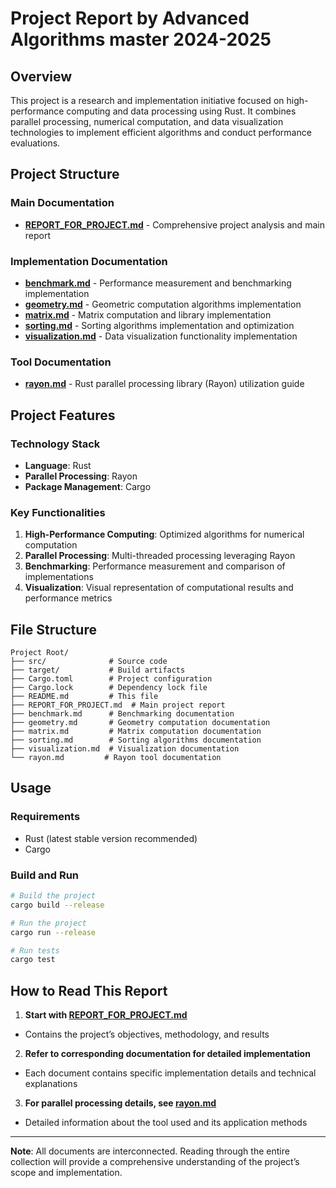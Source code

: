 # Project Report by Advanced Algorithms master 2024-2025 
## Overview

This project is a research and implementation initiative focused on high-performance computing and data processing using Rust. It combines parallel processing, numerical computation, and data visualization technologies to implement efficient algorithms and conduct performance evaluations.

## Project Structure

### Main Documentation

- **[REPORT_FOR_PROJECT.md](./REPORT_FOR_PROJECT.md)** - Comprehensive project analysis and main report

### Implementation Documentation

- **[benchmark.md](./benchmark.md)** - Performance measurement and benchmarking implementation
- **[geometry.md](./geometry.md)** - Geometric computation algorithms implementation
- **[matrix.md](./matrix.md)** - Matrix computation and library implementation
- **[sorting.md](./sorting.md)** - Sorting algorithms implementation and optimization
- **[visualization.md](./visualization.md)** - Data visualization functionality implementation

### Tool Documentation

- **[rayon.md](./rayon.md)** - Rust parallel processing library (Rayon) utilization guide

## Project Features

### Technology Stack

- **Language**: Rust
- **Parallel Processing**: Rayon
- **Package Management**: Cargo

### Key Functionalities

1. **High-Performance Computing**: Optimized algorithms for numerical computation
2. **Parallel Processing**: Multi-threaded processing leveraging Rayon
3. **Benchmarking**: Performance measurement and comparison of implementations
4. **Visualization**: Visual representation of computational results and performance metrics

## File Structure

```
Project Root/
├── src/              # Source code
├── target/           # Build artifacts
├── Cargo.toml        # Project configuration
├── Cargo.lock        # Dependency lock file
├── README.md         # This file
├── REPORT_FOR_PROJECT.md  # Main project report
├── benchmark.md      # Benchmarking documentation
├── geometry.md       # Geometry computation documentation
├── matrix.md         # Matrix computation documentation
├── sorting.md        # Sorting algorithms documentation
├── visualization.md  # Visualization documentation
└── rayon.md         # Rayon tool documentation
```

## Usage

### Requirements

- Rust (latest stable version recommended)
- Cargo

### Build and Run

```bash
# Build the project
cargo build --release

# Run the project
cargo run --release

# Run tests
cargo test
```

## How to Read This Report

1. **Start with [REPORT_FOR_PROJECT.md](./REPORT_FOR_PROJECT.md)**
- Contains the project’s objectives, methodology, and results
2. **Refer to corresponding documentation for detailed implementation**
- Each document contains specific implementation details and technical explanations
3. **For parallel processing details, see [rayon.md](./rayon.md)**
- Detailed information about the tool used and its application methods

-----

**Note**: All documents are interconnected. Reading through the entire collection will provide a comprehensive understanding of the project’s scope and implementation.
